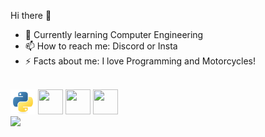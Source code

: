 Hi there 👋




- 🌱 Currently learning Computer Engineering
- 📫 How to reach me: Discord or Insta
- ⚡ Facts about me: I love Programming and Motorcycles!
<div style="display: inline_block"><br>
  <img loading="center" height="40" width="40" src="https://raw.githubusercontent.com/devicons/devicon/master/icons/python/python-original.svg">
  <img loading="center" src="https://cdn.jsdelivr.net/gh/devicons/devicon/icons/java/java-original.svg" width="40" height="40"/> 
  <img loading="center" src="https://cdn.jsdelivr.net/gh/devicons/devicon/icons/c/c-original.svg" width="40" height="40"/> 
  <img loading="center" src="https://cdn.jsdelivr.net/gh/devicons/devicon/icons/cplusplus/cplusplus-original.svg" width="40" height="40"/> 
</div>
  <img height="180em" src="https://github-readme-stats.vercel.app/api/top-langs/?username=Pedromqt&layout=compact&langs_count=16&theme=dark"/>
</div>
 
